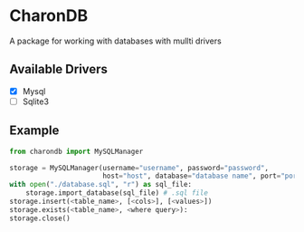 # CharonDB

A package for working with databases with mullti drivers



## Available Drivers

- [x] Mysql
- [ ] Sqlite3

## Example

```python
from charondb import MySQLManager

storage = MySQLManager(username="username", password="password",
                       host="host", database="database name", port="port", debug=True)
with open("./database.sql", "r") as sql_file:
    storage.import_database(sql_file) # .sql file
storage.insert(<table_name>, [<cols>], [<values>])
storage.exists(<table_name>, <where query>):
storage.close()
```

